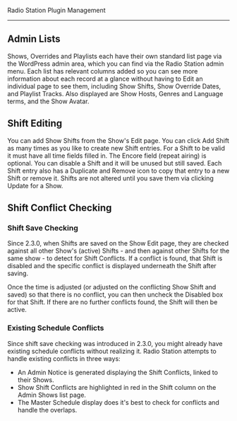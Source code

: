 Radio Station Plugin Management

***

## Admin Lists

Shows, Overrides and Playlists each have their own standard list page via the WordPress admin area, which you can find via the Radio Station admin menu. Each list has relevant columns added so you can see more information about each record at a glance without having to Edit an individual page to see them, including Show Shifts, Show Override Dates, and Playlist Tracks. Also displayed are Show Hosts, Genres and Language terms, and the Show Avatar.

## Shift Editing

You can add Show Shifts from the Show's Edit page. You can click Add Shift as many times as you like to create new Shift entries. For a Shift to be valid it must have all time fields filled in. The Encore field (repeat airing) is optional. You can disable a Shift and it will be unused but still saved. Each Shift entry also has a Duplicate and Remove icon to copy that entry to a new Shift or remove it. Shifts are not altered until you save them via clicking Update for a Show.

## Shift Conflict Checking

### Shift Save Checking

Since 2.3.0, when Shifts are saved on the Show Edit page, they are checked against all other Show's (active) Shifts - and then against other Shifts for the same show - to detect for Shift Conflicts. If a conflict is found, that Shift is disabled and the specific conflict is displayed underneath the Shift after saving. 

Once the time is adjusted (or adjusted on the conflicting Show Shift and saved) so that there is no conflict, you can then uncheck the Disabled box for that Shift. If there are no further conflicts found, the Shift will then be active.

### Existing Schedule Conflicts

Since shift save checking was introduced in 2.3.0, you might already have existing schedule conflicts without realizing it. Radio Station attempts to handle existing conflicts in three ways:

* An Admin Notice is generated displaying the Shift Conflicts, linked to their Shows.
* Show Shift Conflicts are highlighted in red in the Shift column on the Admin Shows list page.
* The Master Schedule display does it's best to check for conflicts and handle the overlaps.